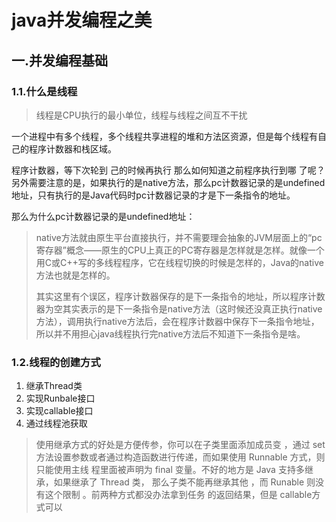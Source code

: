 # java并发编程之美

## 一.并发编程基础

### 1.1.什么是线程

> 线程是CPU执行的最小单位，线程与线程之间互不干扰

一个进程中有多个线程，多个线程共享进程的堆和方法区资源，但是每个线程有自己的程序计数器和栈区域。

程序计数器，等下次轮到 己的时候再执行 那么如何知道之前程序执行到哪 了呢？另外需要注意的是，如果执行的是native方法，那么pc计数器记录的是undefined地址，只有执行的是Java代码时pc计数器记录的才是下一条指令的地址。

那么为什么pc计数器记录的是undefined地址：

> native方法就由原生平台直接执行，并不需要理会抽象的JVM层面上的“pc寄存器”概念——原生的CPU上真正的PC寄存器是怎样就是怎样。就像一个用C或C++写的多线程程序，它在线程切换的时候是怎样的，Java的native方法也就是怎样的。
>
> 其实这里有个误区，程序计数器保存的是下一条指令的地址，所以程序计数器为空其实表示的是下一条指令是native方法（这时候还没真正执行native方法），调用执行native方法后，会在程序计数器中保存下一条指令地址，所以并不用担心java线程执行完native方法后不知道下一条指令是啥。

### 1.2.线程的创建方式

1. 继承Thread类
2. 实现Runbale接口
3. 实现callable接口
4. 通过线程池获取

> 使用继承方式的好处是方便传参，你可以在子类里面添加成员变 ，通过 set 方法设置参数或者通过构造函数进行传递，而如果使用 Runnable 方式，则只能使用主线 程里面被声明为 final 变量。不好的地方是 Java 支持多继承，如果继承了 Thread 类， 那么子类不能再继承其他 ，而 Runable 则没有这个限制 。前两种方式都没办法拿到任务 的返回结果，但是 callable方式可以 





